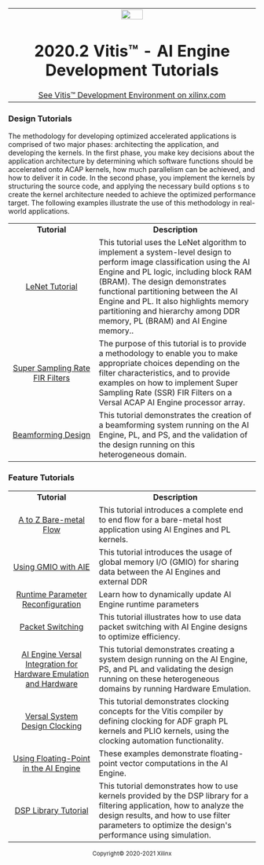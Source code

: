 <table width="100%">
 <tr width="100%">
    <td align="center"><img src="https://www.xilinx.com/content/dam/xilinx/imgs/press/media-kits/corporate/xilinx-logo.png" width="30%"/><h1>2020.2 Vitis™ - AI Engine Development Tutorials</h1>
    <a href="https://www.xilinx.com/products/design-tools/vitis.html">See Vitis™ Development Environment on xilinx.com</a>
    </td>
 </tr>
</table>


### Design Tutorials

The methodology for developing optimized accelerated applications is comprised of two major phases: architecting the application, and developing the kernels. In the first phase, you make key decisions about the application architecture by determining which software functions should be accelerated onto ACAP kernels, how much parallelism can be achieved, and how to deliver it in code. In the second phase, you implement the kernels by structuring the source code, and applying the necessary build options s to create the kernel architecture needed to achieve the optimized performance target. The following examples illustrate the use of this methodology in real-world applications.



 <table style="width:100%">
 <tr>
 <td width="35%" align="center"><b>Tutorial</b>
 <td width="65%" align="center"><b>Description</b>
 </tr>
 <tr>
 <td align="center"><a href="./Design_Tutorials/01-aie_lenet_tutorial/README.md">LeNet Tutorial</a></td>
 <td>This tutorial uses the LeNet algorithm to implement a system-level design to perform image classification using the AI Engine and PL logic, including block RAM (BRAM). The design demonstrates functional partitioning between the AI Engine and PL. It also highlights memory partitioning and hierarchy among DDR memory, PL (BRAM) and AI Engine memory..</td>
 </tr>
 <tr>
 <td align="center"><a href="./Design_Tutorials/02-super_sampling_rate_fir/README.md">Super Sampling Rate FIR Filters</a></td>
 <td>The purpose of this tutorial is to provide a methodology to enable you to make appropriate choices depending on the filter characteristics, and to provide examples on how to implement Super Sampling Rate (SSR) FIR Filters on a Versal ACAP AI Engine processor array.</td>
 </tr>
  <tr>
 <td align="center"><a href="./Design_Tutorials/03-beamforming/README.md">Beamforming Design</a></td>
 <td>This tutorial demonstrates the creation of a beamforming system running on the AI Engine, PL, and PS, and the validation of the design running on this heterogeneous domain.</td>
 </tr>
 </table>



### Feature Tutorials

 <table style="width:100%">
 <tr>
 <td width="35%" align="center"><b>Tutorial</b>
 <td width="65%" align="center"><b>Description</b>
 </tr>
 <tr>
 <td align="center"><a href="./Feature_Tutorials/01-aie_a_to_z/README.md">A to Z Bare-metal Flow</a></td>
 <td>This tutorial introduces a complete end to end flow for a bare-metal host application using AI Engines and PL kernels.</td>
 </tr>
  <tr>
 <td align="center"><a href="./Feature_Tutorials/02-using-gmio/README.md">Using GMIO with AIE</a></td>
 <td>This tutorial introduces the usage of global memory I/O (GMIO) for sharing data between the AI Engines and external DDR</td>
 </tr>
  <tr>
 <td align="center"><a href="./Feature_Tutorials/03-rtp-reconfiguration/README.md">Runtime Parameter Reconfiguration</a></td>
 <td>Learn how to dynamically update AI Engine runtime parameters</td>
 </tr>
  <tr>
 <td align="center"><a href="./Feature_Tutorials/04-packet-switching/README.md">Packet Switching</a></td>
 <td>This tutorial illustrates how to use data packet switching with AI Engine designs to optimize efficiency.</td>
 </tr>
  <tr>
 <td align="center"><a href="./Feature_Tutorials/05-AI-engine-versal-integration/README.md">AI Engine Versal Integration for Hardware Emulation and Hardware</a></td>
 <td>This tutorial demonstrates creating a system design running on the AI Engine, PS, and PL and validating the design running on these heterogeneous domains by running Hardware Emulation.</td>
 </tr>
 <tr>
 <td align="center"><a href="./Feature_Tutorials/06-versal-system-design-clocking-tutorial/README.md">Versal System Design Clocking</a></td>
 <td>This tutorial demonstrates clocking concepts for the Vitis compiler by defining clocking for ADF graph PL kernels and PLIO kernels, using the clocking automation functionality.</td>
 </tr>
  <tr>
 <td align="center"><a href="./Feature_Tutorials/07-AI-Engine-Floating-Point/README.md">Using Floating-Point in the AI Engine</a></td>
 <td>These examples demonstrate floating-point vector computations in the AI Engine.</td>
 </tr>
  <tr>
 <td align="center"><a href="./Feature_Tutorials/08-dsp-library/README.md">DSP Library Tutorial</a></td>
 <td>This tutorial demonstrates how to use kernels provided by the DSP library for a filtering application, how to analyze the design results, and how to use filter parameters to optimize the design's performance using simulation.</td>
 </tr>
 </table>

<p align="center"><sup>Copyright&copy; 2020-2021 Xilinx</sup></p>

